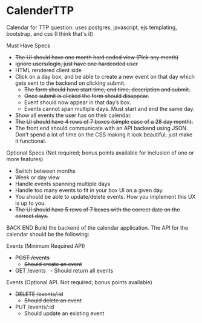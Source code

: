 # CalenderTTP
Calendar for TTP question: uses postgres, javascript, ejs templating, bootstrap, and css (I think that's it)

Must Have Specs
- ~~The UI should have one month hard coded view (Pick any month)~~
- ~~Ignore users/login, just have one hardcoded user~~
- HTML rendered client side
- Click on a day box, and be able to create a new event on that day which gets sent to the backend on clicking submit.
  - ~~The form should have start time, end time, description and submit.~~
  - ~~Once submit is clicked the form should disappear.~~
  - Event should now appear in that day’s box.
  - Events cannot span multiple days. Must start and end the same day.
- Show all events the user has on their calendar.
- ~~The UI should have 4 rows of 7 boxes (simple case of a 28 day month).~~
- The front end should communicate with an API backend using JSON. Don’t spend a lot of time on the CSS making it look beautiful; just make it functional.

Optional Specs (Not required; bonus points available for inclusion of one or more features)
- Switch between months
- Week or day view
- Handle events spanning multiple days
- Handle too many events to fit in your box UI on a given day.
- You should be able to update/delete events. How you implement this UX is up to you.
- ~~The UI should have 5 rows of 7 boxes with the correct date on the correct days.~~


BACK END
Build the backend of the calendar application. The API for the calendar should be the following:

Events (Minimum Required API)
- ~~POST /events~~
  - ~~Should create an event~~
-  GET /events
  - Should return all events

Events (Optional API. Not required; bonus points available)
- ~~DELETE /events/:id~~
  - ~~Should delete an event~~
- PUT /events/:id
  - Should update an existing event
